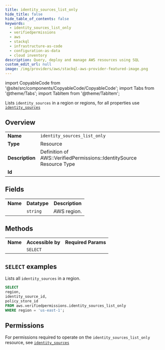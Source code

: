 ```yaml
---
title: identity_sources_list_only
hide_title: false
hide_table_of_contents: false
keywords:
  - identity_sources_list_only
  - verifiedpermissions
  - aws
  - stackql
  - infrastructure-as-code
  - configuration-as-data
  - cloud inventory
description: Query, deploy and manage AWS resources using SQL
custom_edit_url: null
image: /img/providers/aws/stackql-aws-provider-featured-image.png
---
```


import CopyableCode from '@site/src/components/CopyableCode/CopyableCode';
import Tabs from '@theme/Tabs';
import TabItem from '@theme/TabItem';

Lists <code>identity_sources</code> in a region or regions, for all properties use <a href="/providers/aws/serviceName/identity_sources/"><code>identity_sources</code></a>

## Overview
<table><tbody>
<tr><td><b>Name</b></td><td><code>identity_sources_list_only</code></td></tr>
<tr><td><b>Type</b></td><td>Resource</td></tr>
<tr><td><b>Description</b></td><td>Definition of AWS::VerifiedPermissions::IdentitySource Resource Type</td></tr>
<tr><td><b>Id</b></td><td><CopyableCode code="aws.verifiedpermissions.identity_sources_list_only" /></td></tr>
</tbody></table>

## Fields
<table><tbody><tr><th>Name</th><th>Datatype</th><th>Description</th></tr><tr><td><CopyableCode code="region" /></td><td><code>string</code></td><td>AWS region.</td></tr>
</tbody></table>

## Methods

<table><tbody>
  <tr>
    <th>Name</th>
    <th>Accessible by</th>
    <th>Required Params</th>
  </tr>
  <tr>
    <td><CopyableCode code="list_resources" /></td>
    <td><code>SELECT</code></td>
    <td><CopyableCode code="region" /></td>
  </tr>
</tbody></table>

## `SELECT` examples
Lists all <code>identity_sources</code> in a region.
```sql
SELECT
region,
identity_source_id,
policy_store_id
FROM aws.verifiedpermissions.identity_sources_list_only
WHERE region = 'us-east-1';
```


## Permissions

For permissions required to operate on the <code>identity_sources_list_only</code> resource, see <a href="/providers/aws/verifiedpermissions/identity_sources/#permissions"><code>identity_sources</code></a>


